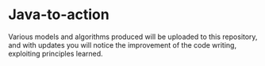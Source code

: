 # Java-to-action
Various models and algorithms produced will be uploaded to this repository, and with updates you will notice the improvement of the code writing, exploiting principles learned.

